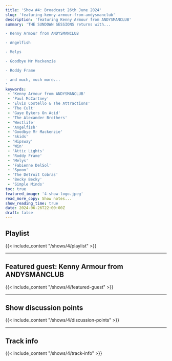 ```yaml
---
title: 'Show #4: Broadcast 26th June 2024'
slug: 'featuring-kenny-armour-from-andysmanclub'
description: 'featuring Kenny Armour from ANDYSMANCLUB'
summary: 'THE SUNDOWN SESSIONS returns with...

- Kenny Armour from ANDYSMANCLUB

- Angelfish

- Melys

- Goodbye Mr Mackenzie

- Roddy Frame 

- and much, much more...
'
keywords:
 - 'Kenny Armour from ANDYSMANCLUB'
 - 'Paul McCartney'
 - 'Elvis Costello & The Attractions'
 - 'The Cult'
 - 'Gaye Bykers On Acid'
 - 'The Alexander Brothers'
 - 'Westlife'
 - 'Angelfish'
 - 'Goodbye Mr Mackenzie'
 - 'Skids'
 - 'Hipsway'
 - 'Win'
 - 'Attic Lights'
 - 'Roddy Frame'
 - 'Melys'
 - 'Fabienne DelSol'
 - 'Spoon'
 - 'The Detroit Cobras'
 - 'Becky Becky'
 - 'Simple Minds'
toc: true
featured_image: '4-show-logo.jpeg'
read_more_copy: Show notes...
show_reading_time: true
date: 2024-06-26T22:00:00Z
draft: false
---
```


## Playlist
{{< include_content "/shows/4/playlist" >}}

---

## Featured guest: Kenny Armour from ANDYSMANCLUB
{{< include_content "/shows/4/featured-guest" >}}

---

## Show discussion points
{{< include_content "/shows/4/discussion-points" >}}

---

## Track info
{{< include_content "/shows/4/track-info" >}}
